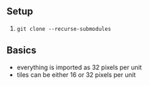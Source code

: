 ## Setup
1. `git clone --recurse-submodules`

## Basics
- everything is imported as 32 pixels per unit
- tiles can be either 16 or 32 pixels per unit
